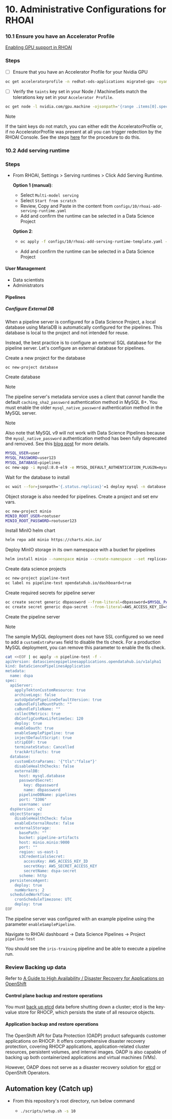 # 10. Administrative Configurations for RHOAI

### 10.1 Ensure you have an Accelerator Profile

[Enabling GPU support in RHOAI](https://docs.redhat.com/en/documentation/red_hat_openshift_ai_self-managed/2.10/html/Install_and_unInstall_openshift_ai_self-managed/enabling-gpu-support_install)

### Steps

- [ ] Ensure that you have an Accelerator Profile for your Nvidia GPU

```sh
oc get acceleratorprofile -n redhat-ods-applications migrated-gpu -oyaml
```

- [ ] Verify the `taints` key set in your Node / MachineSets match the tolerations key set in your `Accelerator Profile`.

```sh
oc get node -l nvidia.com/gpu.machine -ojsonpath='{range .items[0].spec.taints[*]}{.key}{"\n"}{end}'
```

> [!NOTE]
> If the taint keys do not match, you can either edit the AcceleratorProfile or, if no AcceleratorProfile was present at all you can trigger redection by the RHOAI Console. See the steps [here](/docs/info-regenerate-accelerator-profiles.md) for the procedure to do this.

### 10.2 Add serving runtime

### Steps

- From RHOAI, Settings > Serving runtimes > Click Add Serving Runtime.

  **Option 1 (manual)**:

  - Select `Multi-model serving`
  - Select `Start from scratch`
  - Review, Copy and Paste in the content from `configs/10/rhoai-add-serving-runtime.yaml`
  - Add and confirm the runtime can be selected in a Data Science Project

  **Option 2**:

  - ```sh
    oc apply -f configs/10/rhoai-add-serving-runtime-template.yaml -n redhat-ods-applications
    ```

  - Add and confirm the runtime can be selected in a Data Science Project

#### User Management

- Data scientists
- Administrators

#### Pipelines

##### Configure External DB

When a pipeline server is configured for a Data Science Project, a local database using MariaDB is automatically configured for the pipelines. This database is local to the project and not intended for reuse.

Instead, the best practice is to configure an external SQL database for the pipeline server. Let's configure an external database for pipelines.

Create a new project for the database

```sh
oc new-project database
```

Create database

> [!NOTE]
> The pipeline server's metadata service uses a client that _cannot_ handle the default `caching_sha2_password` authentication method in MySQL 8+. You must enable the older `mysql_native_password` authentication method in the MySQL server.

> [!NOTE]
> Also note that MySQL v9 will not work with Data Science Pipelines because the `mysql_native_password` authentication method has been fully deprecated and removed. See this [blog post](https://blogs.oracle.com/mysql/post/mysql-90-its-time-to-abandon-the-weak-authentication-method) for more details.

```sh
MYSQL_USER=user
MYSQL_PASSWORD=user123
MYSQL_DATABASE=pipelines
oc new-app -i mysql:8.0-el9 -e MYSQL_DEFAULT_AUTHENTICATION_PLUGIN=mysql_native_password -e MYSQL_DATABASE=$MYSQL_DATABASE -e MYSQL_USER=$MYSQL_USER -e MYSQL_PASSWORD=$MYSQL_PASSWORD
```

Wait for the database to install

```sh
oc wait --for=jsonpath='{.status.replicas}'=1 deploy mysql -n database
```

Object storage is also needed for pipelines. Create a project and set env vars.

```sh
oc new-project minio
MINIO_ROOT_USER=rootuser
MINIO_ROOT_PASSWORD=rootuser123
```

Install MinIO helm chart

```sh
helm repo add minio https://charts.min.io/
```

Deploy MinIO storage in its own namespace with a bucket for pipelines

```sh
helm install minio --namespace minio --create-namespace --set replicas=1 --set persistence.enabled=false --set mode=standalone --set rootUser=$MINIO_ROOT_USER,rootPassword=$MINIO_ROOT_PASSWORD --set 'buckets[0].name=pipeline-artifacts,buckets[0].policy=none,buckets[0].purge=false' minio/minio
```

Create data science projects

```sh
oc new-project pipeline-test
oc label ns pipeline-test opendatahub.io/dashboard=true
```

Create required secrets for pipeline server

```sh
oc create secret generic dbpassword --from-literal=dbpassword=$MYSQL_PASSWORD -n pipeline-test
oc create secret generic dspa-secret --from-literal=AWS_ACCESS_KEY_ID=$MINIO_ROOT_USER --from-literal=AWS_SECRET_ACCESS_KEY=$MINIO_ROOT_PASSWORD -n pipeline-test
```

Create the pipeline server

> [!NOTE]
> The sample MySQL deployment does not have SSL configured so we need to add a `customExtraParams` field to disable the tls check. For a production MySQL deployment, you can remove this parameter to enable the tls check.

```sh
cat <<EOF | oc apply -n pipeline-test -f -
apiVersion: datasciencepipelinesapplications.opendatahub.io/v1alpha1
kind: DataSciencePipelinesApplication
metadata:
  name: dspa
spec:
  apiServer:
    applyTektonCustomResource: true
    archiveLogs: false
    autoUpdatePipelineDefaultVersion: true
    caBundleFileMountPath: ""
    caBundleFileName: ""
    collectMetrics: true
    dbConfigConMaxLifetimeSec: 120
    deploy: true
    enableOauth: true
    enableSamplePipeline: true
    injectDefaultScript: true
    stripEOF: true
    terminateStatus: Cancelled
    trackArtifacts: true
  database:
    customExtraParams: '{"tls":"false"}'
    disableHealthChecks: false
    externalDB:
      host: mysql.database
      passwordSecret:
        key: dbpassword
        name: dbpassword
      pipelineDBName: pipelines
      port: "3306"
      username: user
  dspVersion: v2
  objectStorage:
    disableHealthCheck: false
    enableExternalRoute: false
    externalStorage:
      basePath: ""
      bucket: pipeline-artifacts
      host: minio.minio:9000
      port: ""
      region: us-east-1
      s3CredentialsSecret:
        accessKey: AWS_ACCESS_KEY_ID
        secretKey: AWS_SECRET_ACCESS_KEY
        secretName: dspa-secret
      scheme: http
  persistenceAgent:
    deploy: true
    numWorkers: 2
  scheduledWorkflow:
    cronScheduleTimezone: UTC
    deploy: true
EOF
```

The pipeline server was configured with an example pipeline using the parameter `enableSamplePipeline`.

Navigate to RHOAI dashboard -> Data Science Pipelines -> Project `pipeline-test`

You should see the `iris-training` pipeline and be able to execute a pipeline run.

### Review Backing up data

Refer to [A Guide to High Availability / Disaster Recovery for Applications on OpenShift](https://www.redhat.com/en/blog/a-guide-to-high-availability/disaster-recovery-for-applications-on-openshift)

#### Control plane backup and restore operations

You must [back up etcd](https://docs.openshift.com/container-platform/4.15/backup_and_restore/control_plane_backup_and_restore/backing-up-etcd.html#backup-etcd) data before shutting down a cluster; etcd is the key-value store for RHOCP, which persists the state of all resource objects.

#### Application backup and restore operations

The OpenShift API for Data Protection (OADP) product safeguards customer applications on RHOCP. It offers comprehensive disaster recovery protection, covering RHOCP applications, application-related cluster resources, persistent volumes, and internal images. OADP is also capable of backing up both containerized applications and virtual machines (VMs).

However, OADP does not serve as a disaster recovery solution for [etcd](https://docs.openshift.com/container-platform/4.15/backup_and_restore/control_plane_backup_and_restore/backing-up-etcd.html#backup-etcd) or OpenShift Operators.

## Automation key (Catch up)

- From this repository's root directory, run below command

  - ```sh
    ./scripts/setup.sh -s 10
    ```
